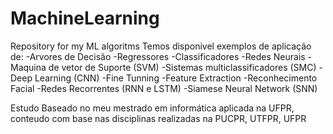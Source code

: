 # MachineLearning
 Repository for my ML algoritms
Temos disponivel exemplos de aplicação de:
-Arvores de Decisão
-Regressores
-Classificadores
-Redes Neurais
-Maquina de vetor de Suporte (SVM)
-Sistemas multiclassificadores (SMC)
-Deep Learning (CNN)
-Fine Tunning
-Feature Extraction
-Reconhecimento Facial
-Redes Recorrentes (RNN e LSTM)
-Siamese Neural Network (SNN)

Estudo Baseado no meu mestrado em informática aplicada na UFPR, conteudo com base nas disciplinas realizadas na PUCPR, UTFPR, UFPR
